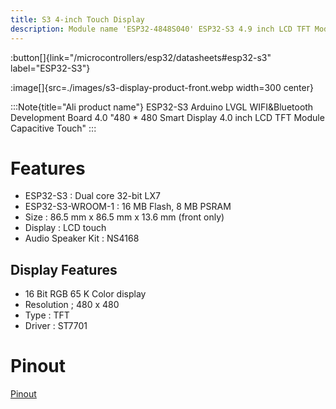 ```yaml
---
title: S3 4-inch Touch Display
description: Module name 'ESP32-4848S040' ESP32-S3 4.9 inch LCD TFT Module Capacitive Touch
---
```


:button[]{link="/microcontrollers/esp32/datasheets#esp32-s3" label="ESP32-S3"}

:image[]{src=./images/s3-display-product-front.webp width=300 center}

:::Note{title="Ali product name"}
ESP32-S3 Arduino LVGL WIFI&Bluetooth Development Board 4.0 "480 * 480 Smart Display 4.0 inch LCD TFT Module Capacitive Touch"
:::

# Features
* ESP32-S3 : Dual core 32-bit LX7
* ESP32-S3-WROOM-1 : 16 MB Flash, 8 MB PSRAM 
* Size : 86.5 mm x 86.5 mm x 13.6 mm (front only)
* Display : LCD touch
* Audio Speaker Kit : NS4168

## Display Features
* 16 Bit RGB 65 K Color display
* Resolution ; 480 x 480
* Type : TFT
* Driver : ST7701

# Pinout

[Pinout](./images/s3-display-pinout.xlsx)

